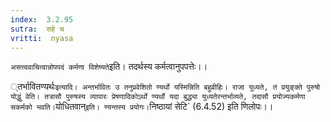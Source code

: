 ```yaml
---
index:  3.2.95
sutra:  सहे च
vritti:  nyasa
---
```


`असत्त्ववाचित्वान्नोपपदं कर्मणा विशेष्यते`इति। तदर्थस्य कर्मत्वानुपपत्तेः।।

्तर्भावितण्यर्थः` इत्यादि। अन्तर्भावितः उ तनुप्रवेशितो ण्यर्थो यस्मिन्निति बहुव्रीहिः। राजा युध्यते, तं प्रयुङ्क्ते पुरुषो योद्धुं वेति। तत्रासौ पुरुषस्य व्यापारः प्रेषणादिकोऽर्थो ण्यर्थो यदा बुद्ध्या युध्यतेरन्तर्भाव्यते, तदासौ प्रयोज्यकर्मणा सकर्मको भवति। `योधितवान्` इति। ण्यन्तस्य प्रयोगः। `निष्ठायां सेटि` (6.4.52) इति णिलोपः।।

